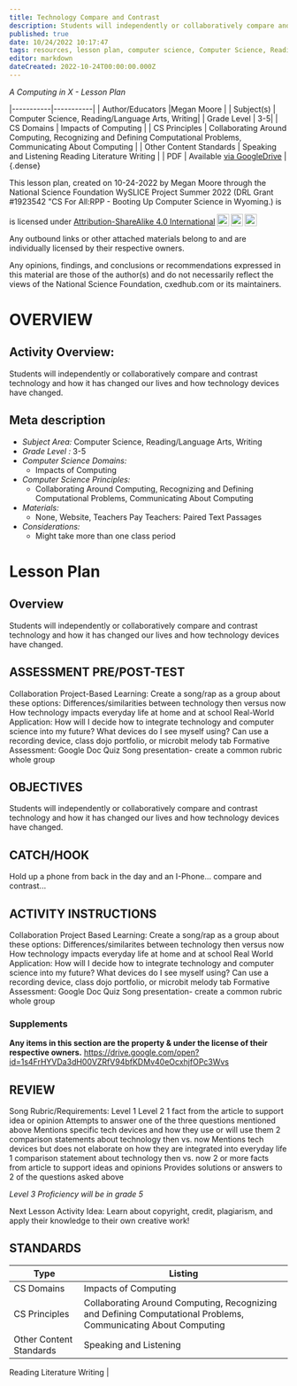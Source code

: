 ```yaml
---
title: Technology Compare and Contrast
description: Students will independently or collaboratively compare and contrast technology and how it has changed our lives and how technology devices have changed.
published: true
date: 10/24/2022 10:17:47
tags: resources, lesson plan, computer science, Computer Science, Reading/Language Arts, Writing 
editor: markdown
dateCreated: 2022-10-24T00:00:00.000Z
---
```

*A Computing in X - Lesson Plan*

|-----------|-----------|
| Author/Educators |Megan Moore |
| Subject(s) | Computer Science, Reading/Language Arts, Writing|
| Grade Level | 3-5|
| CS Domains | Impacts of Computing |
| CS Principles | Collaborating Around Computing, Recognizing and Defining Computational Problems, Communicating About Computing |
| Other Content Standards | Speaking and Listening
Reading Literature
Writing | 
| PDF | Available [via GoogleDrive](https://drive.google.com/open?id=15DyXfvwMwXC-C-0yMAGgmRUHAnBMEoO4) |
{.dense}






This lesson plan, created on 10-24-2022 by Megan Moore through the National Science Foundation WySLICE Project Summer 2022 (DRL Grant #1923542 "CS For All:RPP - Booting Up Computer Science in Wyoming.) is  <p xmlns:cc="http://creativecommons.org/ns#" >  is licensed under <a href="http://creativecommons.org/licenses/by-sa/4.0/?ref=chooser-v1" target="_blank" rel="license noopener noreferrer" style="display:inline-block;">Attribution-ShareAlike 4.0 International<img style="height:22px!important;margin-left:3px;vertical-align:text-bottom;" src="https://mirrors.creativecommons.org/presskit/icons/cc.svg?ref=chooser-v1"><img style="height:22px!important;margin-left:3px;vertical-align:text-bottom;" src="https://mirrors.creativecommons.org/presskit/icons/by.svg?ref=chooser-v1"><img style="height:22px!important;margin-left:3px;vertical-align:text-bottom;" src="https://mirrors.creativecommons.org/presskit/icons/sa.svg?ref=chooser-v1"></a></p>


Any outbound links or other attached materials belong to and are individually licensed by their respective owners. 


Any opinions, findings, and conclusions or recommendations expressed in this material are those of the author(s) and do not necessarily reflect the views of the National Science Foundation, cxedhub.com or its maintainers.


# OVERVIEW
## Activity Overview:  
Students will independently or collaboratively compare and contrast technology and how it has changed our lives and how technology devices have changed.
## Meta description
+ *Subject Area:* Computer Science, Reading/Language Arts, Writing 
+ *Grade Level :* 3-5 
+ *Computer Science Domains:*
   + Impacts of Computing
+ *Computer Science Principles:*
   + Collaborating Around Computing, Recognizing and Defining Computational Problems, Communicating About Computing
+ *Materials:* 
   + None, Website, Teachers Pay Teachers: Paired Text Passages
+ *Considerations:*
   + Might take more than one class period


# Lesson Plan
## Overview
Students will independently or collaboratively compare and contrast technology and how it has changed our lives and how technology devices have changed.
## ASSESSMENT PRE/POST-TEST
Collaboration Project-Based Learning: 
Create a song/rap as a group about these options: 
Differences/similarities between technology then versus now
How technology impacts everyday life at home and at school 
Real-World Application: How will I decide how to integrate technology and computer science into my future? What devices do I see myself using? 
Can use a recording device, class dojo portfolio, or microbit melody tab 
Formative Assessment: 
Google Doc Quiz 
Song presentation- create a common rubric whole group
## OBJECTIVES
Students will independently or collaboratively compare and contrast technology and how it has changed our lives and how technology devices have changed.


## CATCH/HOOK
Hold up a phone from back in the day and an I-Phone... compare and contrast...


## ACTIVITY INSTRUCTIONS
Collaboration Project Based Learning: 
Create a song/rap as a group about these options: 
Differences/similarites between technology then versus now
How technology impacts everyday life at home and at school 
Real World Application: How will I decide how to integrate technology and computer science into my future? What devices do I see myself using? 
Can use a recording device, class dojo portfolio, or microbit melody tab 
Formative Assessment: 
Google Doc Quiz 
Song presentation- create a common rubric whole group


### Supplements
**Any items in this section are the property & under the license of their respective owners.**
https://drive.google.com/open?id=1s4FrHYVDa3dH00VZRfV94bfKDMv40eOcxhjfOPc3Wvs




## REVIEW
Song Rubric/Requirements: 
Level 1
Level 2 
1 fact from the article to support idea or opinion
Attempts to answer one of the three questions mentioned above
Mentions specific tech devices and how they use or will use them
2 comparison statements about technology then vs. now 
Mentions tech devices but does not elaborate on how they are integrated into everyday life
1 comparison statement about technology then vs. now
2 or more facts from article to support ideas and opinions
Provides solutions or answers to 2 of the questions asked above


*Level 3 Proficiency will be in grade 5*




Next Lesson Activity Idea: Learn about copyright, credit, plagiarism, and apply their knowledge to their own creative work!
## STANDARDS        
| Type | Listing | 
|-----------|-----------|
| CS Domains  | Impacts of Computing|
| CS Principles   | Collaborating Around Computing, Recognizing and Defining Computational Problems, Communicating About Computing|
| Other Content Standards | Speaking and Listening
Reading Literature
Writing  |